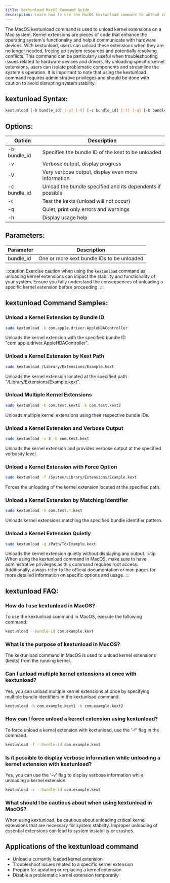 ```yaml
---
title: kextunload MacOS Command Guide
description: Learn how to use the MacOS kextunload command to unload kernel extensions efficiently. 
---
```


The MacOS kextunload command is used to unload kernel extensions on a Mac system. Kernel extensions are pieces of code that enhance the operating system's functionality and help it communicate with hardware devices. With kextunload, users can unload these extensions when they are no longer needed, freeing up system resources and potentially resolving conflicts. This command can be particularly useful when troubleshooting issues related to hardware devices and drivers. By unloading specific kernel extensions, users can isolate problematic components and streamline the system's operation. It is important to note that using the kextunload command requires administrative privileges and should be done with caution to avoid disrupting system stability.

## kextunload Syntax:
```bash
kextunload [-b bundle_id] [-v] [-V] [-c bundle_id] [-t] [-q] [-b bundle_id [-v[v] [-t] [-q]]] [-h] [bundle_id ...]
```

## Options:
| Option                 | Description                                               |
|------------------------|-----------------------------------------------------------|
| -b bundle_id           | Specifies the bundle ID of the kext to be unloaded         |
| -v                     | Verbose output, display progress                           |
| -V                     | Very verbose output, display even more information        |
| -c bundle_id           | Unload the bundle specified and its dependents if possible |
| -t                     | Test the kexts (unload will not occur)                     |
| -q                     | Quiet, print only errors and warnings                      |
| -h                     | Display usage help                                         |

## Parameters:
| Parameter  | Description                                              |
|------------|----------------------------------------------------------|
| bundle_id  | One or more kext bundle IDs to be unloaded               |

:::caution
Exercise caution when using the `kextunload` command as unloading kernel extensions can impact the stability and functionality of your system. Ensure you fully understand the consequences of unloading a specific kernel extension before proceeding.
:::
## kextunload Command Samples:
### Unload a Kernel Extension by Bundle ID
```bash
sudo kextunload -b com.apple.driver.AppleHDAController
```
Unloads the kernel extension with the specified bundle ID "com.apple.driver.AppleHDAController".

### Unload a Kernel Extension by Kext Path
```bash
sudo kextunload /Library/Extensions/Example.kext
```
Unloads the kernel extension located at the specified path "/Library/Extensions/Example.kext".

### Unload Multiple Kernel Extensions
```bash
sudo kextunload -b com.test.kext1 -b com.test.kext2
```
Unloads multiple kernel extensions using their respective bundle IDs.

### Unload a Kernel Extension and Verbose Output
```bash
sudo kextunload -v 3 -b com.test.kext
```
Unloads the kernel extension and provides verbose output at the specified verbosity level.

### Unload a Kernel Extension with Force Option
```bash
sudo kextunload -f /System/Library/Extensions/Example.kext
```
Forces the unloading of the kernel extension located at the specified path.

### Unload a Kernel Extension by Matching Identifier
```bash
sudo kextunload -b com.test.*.kext
```
Unloads kernel extensions matching the specified bundle identifier pattern.

### Unload a Kernel Extension Quietly
```bash
sudo kextunload -q /Path/To/Example.kext
```
Unloads the kernel extension quietly without displaying any output.
:::tip
When using the kextunload command in MacOS, make sure to have administrative privileges as this command requires root access. Additionally, always refer to the official documentation or man pages for more detailed information on specific options and usage.
:::

## kextunload FAQ:
### How do I use kextunload in MacOS?
To use the kextunload command in MacOS, execute the following command:
```bash
kextunload --bundle-id com.example.kext
```

### What is the purpose of kextunload in MacOS?
The kextunload command in MacOS is used to unload kernel extensions (kexts) from the running kernel.

### Can I unload multiple kernel extensions at once with kextunload?
Yes, you can unload multiple kernel extensions at once by specifying multiple bundle identifiers in the kextunload command.
```bash
kextunload -b com.example.kext1 -b com.example.kext2
```

### How can I force unload a kernel extension using kextunload?
To force unload a kernel extension with kextunload, use the '-f' flag in the command.
```bash
kextunload -f --bundle-id com.example.kext
```

### Is it possible to display verbose information while unloading a kernel extension with kextunload?
Yes, you can use the '-v' flag to display verbose information while unloading a kernel extension.
```bash
kextunload -v --bundle-id com.example.kext
```

### What should I be cautious about when using kextunload in MacOS?
When using kextunload, be cautious about unloading critical kernel extensions that are necessary for system stability. Improper unloading of essential extensions can lead to system instability or crashes.

## Applications of the kextunload command
- Unload a currently loaded kernel extension
- Troubleshoot issues related to a specific kernel extension
- Prepare for updating or replacing a kernel extension
- Disable a problematic kernel extension temporarily
